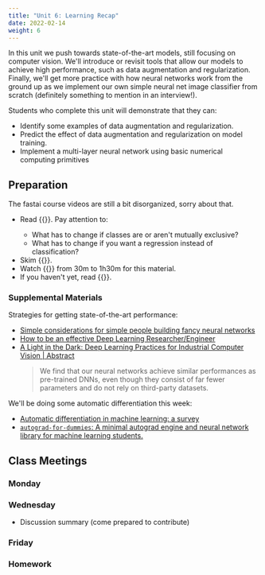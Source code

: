 ```yaml
---
title: "Unit 6: Learning Recap"
date: 2022-02-14
weight: 6
---
```


In this unit we push towards state-of-the-art models, still focusing on computer vision. We'll introduce or revisit tools that allow our models to achieve high performance, such as data augmentation and regularization. Finally, we'll get more practice with how neural networks work from the ground up as we implement our own simple neural net image classifier from scratch (definitely something to mention in an interview!).

Students who complete this unit will demonstrate that they can:

- Identify some examples of data augmentation and regularization.
- Predict the effect of data augmentation and regularization on model training.
- Implement a multi-layer neural network using basic numerical computing primitives

## Preparation

The fastai course videos are still a bit disorganized, sorry about that.

- Read {{<fastbook num="6" nbname="06_multicat.ipynb">}}. Pay attention to:
  - What has to change if classes are or aren't mutually exclusive?
  - What has to change if you want a regression instead of classification?
- Skim {{<fastbook num="7" nbname="07_sizing_and_tta.ipynb">}}.
- Watch {{<fastvideo num="6">}} from 30m to 1h30m for this material.
- If you haven't yet, read {{<fastbook num="17" nbname="17_foundations.ipynb">}}.

### Supplemental Materials

Strategies for getting state-of-the-art performance:

- [Simple considerations for simple people building fancy neural networks](https://huggingface.co/blog/simple-considerations)
- [How to be an effective Deep Learning Researcher/Engineer](https://www.dropbox.com/s/3iv93falplmt0yc/8_effective_dl.pdf?dl=0)
- [A Light in the Dark: Deep Learning Practices for Industrial Computer Vision | Abstract](https://arxiv.org/abs/2201.02028)
  > We find that our neural networks achieve similar performances as pre-trained DNNs, even though they consist of far fewer parameters and do not rely on third-party datasets.

We'll be doing some automatic differentiation this week:

- [Automatic differentiation in machine learning: a survey](https://arxiv.org/abs/1502.05767)
- [`autograd-for-dummies`: A minimal autograd engine and neural network library for machine learning students.](https://github.com/malwaredllc/autograd-for-dummies)

## Class Meetings

### Monday


### Wednesday

- Discussion summary (come prepared to contribute)

### Friday

### Homework
